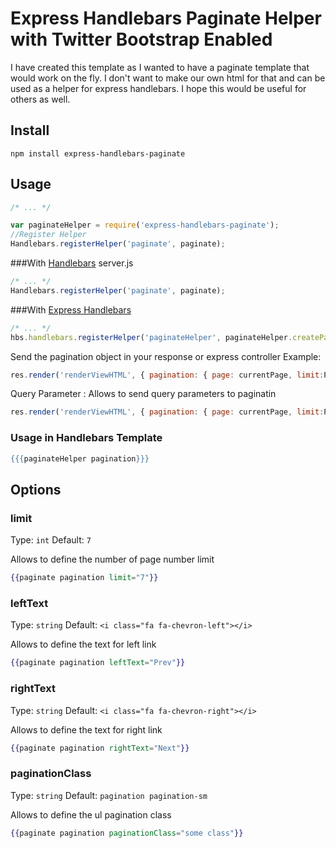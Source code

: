 # Express Handlebars Paginate Helper with Twitter Bootstrap Enabled
I have created this template as I wanted to have a paginate template that would work on the fly. I don't want to make our own html for that and can be used as a helper for express handlebars. I hope this would be useful for others as well.
## Install

    npm install express-handlebars-paginate

## Usage

```javascript
/* ... */

var paginateHelper = require('express-handlebars-paginate');
//Register Helper
Handlebars.registerHelper('paginate', paginate);
```

###With [Handlebars][]
server.js

```javascript
/* ... */
Handlebars.registerHelper('paginate', paginate);
```

###With [Express Handlebars][]
```javascript
/* ... */
hbs.handlebars.registerHelper('paginateHelper', paginateHelper.createPagination);
```

Send the pagination object in your response or express controller
Example:
```javascript
res.render('renderViewHTML', { pagination: { page: currentPage, limit:PageLimit,totalRows: TotalNoOfROWS }});
```

Query Parameter : Allows to send query parameters to paginatin

```javascript
res.render('renderViewHTML', { pagination: { page: currentPage, limit:PageLimit,totalRows: TotalNoOfROWS, queryParams: object }});
```

 ### Usage in Handlebars Template
```handlebars
{{{paginateHelper pagination}}}
```

[Express Handlebars]: https://github.com/ericf/express-handlebars
[Handlebars]: https://github.com/wycats/handlebars.js

## Options

### limit
Type: `int`
Default: `7`

Allows to define the number of page number limit

```handlebars
{{paginate pagination limit="7"}}
```

### leftText
Type: `string`
Default: `<i class="fa fa-chevron-left"></i>`

Allows to define the text for left link

```handlebars
{{paginate pagination leftText="Prev"}}
```

### rightText
Type: `string`
Default: `<i class="fa fa-chevron-right"></i>`

Allows to define the text for right link

```handlebars
{{paginate pagination rightText="Next"}}
```

### paginationClass
Type: `string`
Default: `pagination pagination-sm`

Allows to define the ul pagination class

```handlebars
{{paginate pagination paginationClass="some class"}}
```

